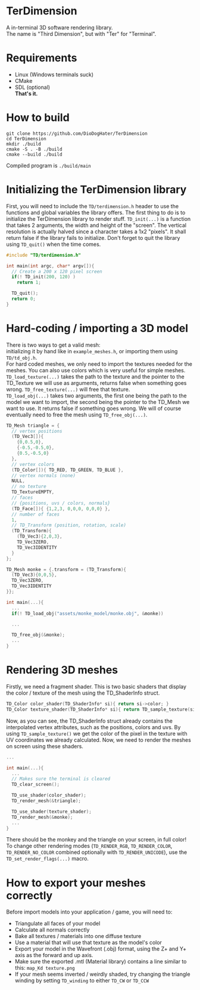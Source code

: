 # TerDimension
A in-terminal 3D software rendering library.\
The name is "Third Dimension", but with "Ter" for "Terminal".

# Requirements
- Linux (Windows terminals suck)
- CMake
- SDL (optional)\
**That's it.**

# How to build
```
git clone https://github.com/DioDogHater/TerDimension
cd TerDimension
mkdir ./build
cmake -S . -B ./build
cmake --build ./build
```
Compiled program is `./build/main`

# Initializing the TerDimension library
First, you will need to include the `TD/terdimension.h` header to
use the functions and global variables the library offers. The first
thing to do is to initialize the TerDimension library to render stuff.
`TD_init(...)` is a function that takes 2 arguments, the width and height
of the "screen". The vertical resolution is actually halved since a character
takes a 1x2 "pixels". It shall return false if the library fails to initialize.
Don't forget to quit the library using `TD_quit()` when the time comes.

```C
#include "TD/terdimension.h"

int main(int argc, char* argv[]){
  // Create a 200 x 120 pixel screen
  if(! TD_init(200, 120) )
    return 1;

  TD_quit();
  return 0;
}
```

# Hard-coding / importing a 3D model
There is two ways to get a valid mesh: \
initializing it by hand like in `example_meshes.h`,
or importing them using `TD/td_obj.h`.\
For hard coded meshes, we only need to import the textures needed for the meshes.
You can also use colors which is very useful for simple meshes.
`TD_load_texture(...)` takes the path to the texture and the pointer to the TD_Texture we will use
as arguments, returns false when something goes wrong. `TD_free_texture(...)` will free that texture.\
`TD_load_obj(...)` takes two arguments, the first one being the path to the
model we want to import, the second being the pointer to the TD_Mesh we want to use. It returns
false if something goes wrong. We will of course eventually need to free the mesh using `TD_free_obj(...)`.

```C
TD_Mesh triangle = {
  // vertex positions
  (TD_Vec3[]){ 
    {0,0.5,0},
    {-0.5,-0.5,0},
    {0.5,-0.5,0}
  },
  // vertex colors
  (TD_Color[]){ TD_RED, TD_GREEN, TD_BLUE },
  // vertex normals (none)
  NULL,
  // no texture
  TD_TextureEMPTY,
  // faces
  // {positions, uvs / colors, normals}
  (TD_Face[]){ {1,2,3, 0,0,0, 0,0,0} },
  // number of faces
  1,
  // TD_Transform (position, rotation, scale)
  (TD_Transform){
    (TD_Vec3){2,0,3},
    TD_Vec3ZERO,
    TD_Vec3IDENTITY
  }
};

TD_Mesh monke = {.transform = (TD_Transform){
  (TD_Vec3){0,0,5},
  TD_Vec3ZERO,
  TD_Vec3IDENTITY
}};

int main(...){
  ...
  if(! TD_load_obj("assets/monke_model/monke.obj", &monke))

  ...

  TD_free_obj(&monke);
  ...
}
```

# Rendering 3D meshes
Firstly, we need a fragment shader. This is two basic shaders that display the
color / texture of the mesh using the TD_ShaderInfo struct.
```C
TD_Color color_shader(TD_ShaderInfo* si){ return si->color; }
TD_Color texture_shader(TD_ShaderInfo* si){ return TD_sample_texture(si->uv.x, si->uv.y, si->texture); }
```
Now, as you can see, the TD_ShaderInfo struct already contains the interpolated
vertex attributes, such as the positions, colors and uvs. By using `TD_sample_texture()`
we get the color of the pixel in the texture with UV coordinates we already calculated.
Now, we need to render the meshes on screen using these shaders.
```C
...

int main(...){
  ...
  // Makes sure the terminal is cleared
  TD_clear_screen();

  TD_use_shader(color_shader);
  TD_render_mesh(&triangle);

  TD_use_shader(texture_shader);
  TD_render_mesh(&monke);
  ...
}
```
There should be the monkey and the triangle on your screen, in full color!
To change other rendering modes (`TD_RENDER_RGB`, `TD_RENDER_COLOR`, `TD_RENDER_NO_COLOR` combined optionally with `TD_RENDER_UNICODE`),
use the `TD_set_render_flags(...)` macro.

# How to export your meshes correctly
Before import models into your application / game, you will need to:
- Triangulate all faces of your model
- Calculate all normals correctly
- Bake all textures / materials into one diffuse texture
- Use a material that will use that texture as the model's color
- Export your model in the Wavefront (.obj) format, using the Z+ and Y+ axis as the forward and up axis.
- Make sure the exported .mtl (Material library) contains a line similar to this: `map_Kd texture.png`
- If your mesh seems inverted / weirdly shaded, try changing the triangle winding by setting `TD_winding` to either `TD_CW` or `TD_CCW`
